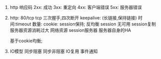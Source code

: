 1. http 响应码
   2xx: 成功
   3xx: 重定向
   4xx: 客户端错误
   5xx: 服务器错误
2. http: 80/tcp 
      tcp 三次握手,四次断开
      keepalive: (长链接,保持链接)
           时间:timeout 
           数量: 
      cookie: 
         session保持;
	    反均衡
	    session 无可用
         session复制
	    服务器资源消耗过大
	    网络资源
	 session服务器
	    服务器自身的HA 

	 基于cookie均衡;  
3. IO模型
    同步阻塞
    同步非阻塞
    IO复用
    事件通知

